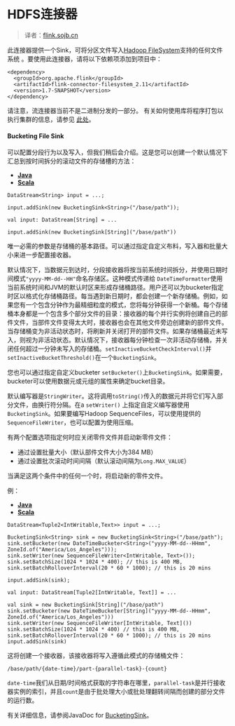 

# HDFS连接器

> 译者：[flink.sojb.cn](https://flink.sojb.cn/)


此连接器提供一个Sink，可将分区文件写入[Hadoop FileSystem](http://hadoop.apache.org)支持的任何文件系统 。要使用此连接器，请将以下依赖项添加到项目中：



```
<dependency>
  <groupId>org.apache.flink</groupId>
  <artifactId>flink-connector-filesystem_2.11</artifactId>
  <version>1.7-SNAPSHOT</version>
</dependency>
```



请注意，流连接器当前不是二进制分发的一部分。 有关如何使用库将程序打包以执行集群的信息，请参见 [此处](https://flink.sojb.cn/dev/linking.html)。

#### Bucketing File Sink

可以配置分段行为以及写入，但我们稍后会介绍。这是您可以创建一个默认情况下汇总到按时间拆分的滚动文件的存储槽的方法：

*   [**Java**](#tab_java_0)
*   [**Scala**](#tab_scala_0)



```
DataStream<String> input = ...;

input.addSink(new BucketingSink<String>("/base/path"));
```





```
val input: DataStream[String] = ...

input.addSink(new BucketingSink[String]("/base/path"))
```



唯一必需的参数是存储桶的基本路径。可以通过指定自定义布料，写入器和批量大小来进一步配置接收器。

默认情况下，当数据元到达时，分段接收器将按当前系统时间拆分，并使用日期时间模式`"yyyy-MM-dd--HH"`命名存储区。这种模式传递给 `DateTimeFormatter`使用当前系统时间和JVM的默认时区来形成存储桶路径。用户还可以为bucketer指定时区以格式化存储桶路径。每当遇到新日期时，都会创建一个新存储桶。例如，如果您有一个包含分钟作为最精细粒度的模式，您将每分钟获得一个新桶。每个存储桶本身都是一个包含多个部分文件的目录：接收器的每个并行实例将创建自己的部件文件，当部件文件变得太大时，接收器也会在其他文件旁边创建新的部件文件。当存储桶变为非活动状态时，将刷新并关闭打开的部件文件。如果存储桶最近未写入，则视为非活动状态。默认情况下，接收器每分钟检查一次非活动存储桶，并关闭任何超过一分钟未写入的存储桶。`setInactiveBucketCheckInterval()`并 `setInactiveBucketThreshold()`在一个`BucketingSink`。

您也可以通过指定自定义bucketer `setBucketer()`上`BucketingSink`。如果需要，bucketer可以使用数据元或元组的属性来确定bucket目录。

默认编写器是`StringWriter`。这将调用`toString()`传入的数据元并将它们写入部分文件，由换行符分隔。在a `setWriter()` 上指定自定义编写器使用`BucketingSink`。如果要编写Hadoop SequenceFiles，可以使用提供的 `SequenceFileWriter`，也可以配置为使用压缩。

有两个配置选项指定何时应关闭零件文件并启动新零件文件：

*   通过设置批量大小（默认部件文件大小为384 MB）
*   通过设置批次滚动时间间隔（默认滚动间隔为`Long.MAX_VALUE`）

当满足这两个条件中的任何一个时，将启动新的零件文件。

例：

*   [**Java**](#tab_java_1)
*   [**Scala**](#tab_scala_1)



```
DataStream<Tuple2<IntWritable,Text>> input = ...;

BucketingSink<String> sink = new BucketingSink<String>("/base/path");
sink.setBucketer(new DateTimeBucketer<String>("yyyy-MM-dd--HHmm", ZoneId.of("America/Los_Angeles")));
sink.setWriter(new SequenceFileWriter<IntWritable, Text>());
sink.setBatchSize(1024 * 1024 * 400); // this is 400 MB,
sink.setBatchRolloverInterval(20 * 60 * 1000); // this is 20 mins

input.addSink(sink);
```





```
val input: DataStream[Tuple2[IntWritable, Text]] = ...

val sink = new BucketingSink[String]("/base/path")
sink.setBucketer(new DateTimeBucketer[String]("yyyy-MM-dd--HHmm", ZoneId.of("America/Los_Angeles")))
sink.setWriter(new SequenceFileWriter[IntWritable, Text]())
sink.setBatchSize(1024 * 1024 * 400) // this is 400 MB, sink.setBatchRolloverInterval(20 * 60 * 1000); // this is 20 mins 
input.addSink(sink)
```



这将创建一个接收器，该接收器将写入遵循此模式的存储桶文件：



```
/base/path/{date-time}/part-{parallel-task}-{count}
```



`date-time`我们从日期/时间格式获取的字符串在哪里，`parallel-task`是并行接收器实例的索引，并且`count`是由于批处理大小或批处理翻转间隔而创建的部分文件的运行数。

有关详细信息，请参阅JavaDoc for [BucketingSink](http://flink.apache.org/docs/latest/api/java/org/apache/flink/streaming/connectors/fs/bucketing/BucketingSink.html)。


